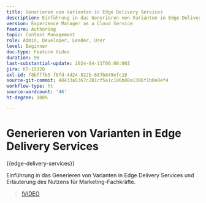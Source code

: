 ```yaml
---
title: Generieren von Varianten in Edge Delivery Services
description: Einführung in das Generieren von Varianten in Edge Delivery Services und Erläuterung des Nutzens für Marketing-Fachkräfte.
version: Experience Manager as a Cloud Service
feature: Authoring
topic: Content Management
role: Admin, Developer, Leader, User
level: Beginner
doc-type: Feature Video
duration: 98
last-substantial-update: 2024-04-11T00:00:00Z
jira: KT-15320
exl-id: f8bfffb5-f8fd-4d24-822b-687b849efc10
source-git-commit: 48433a5367c281cf5a1c106b08a1306f1b0e8ef4
workflow-type: ht
source-wordcount: '46'
ht-degree: 100%

---
```


# Generieren von Varianten in Edge Delivery Services

{{edge-delivery-services}}

Einführung in das Generieren von Varianten in Edge Delivery Services und Erläuterung des Nutzens für Marketing-Fachkräfte.

>[!VIDEO](https://video.tv.adobe.com/v/3428304/?learn=on)
